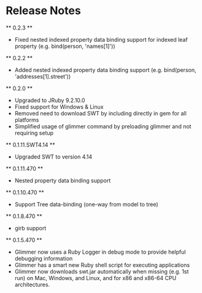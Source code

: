 # Release Notes

** 0.2.3 **
- Fixed nested indexed property data binding support for indexed leaf property (e.g. bind(person, 'names[1]'))

** 0.2.2 **
- Added nested indexed property data binding support (e.g. bind(person, 'addresses[1].street'))

** 0.2.0 **
- Upgraded to JRuby 9.2.10.0
- Fixed support for Windows & Linux
- Removed need to download SWT by including directly in gem for all platforms
- Simplified usage of glimmer command by preloading glimmer and not requiring setup

** 0.1.11.SWT4.14 **
- Upgraded SWT to version 4.14

** 0.1.11.470 **
- Nested property data binding support

** 0.1.10.470 **
- Support Tree data-binding (one-way from model to tree)

** 0.1.8.470 **
- girb support

** 0.1.5.470 **
- Glimmer now uses a Ruby Logger in debug mode to provide helpful debugging information
- Glimmer has a smart new Ruby shell script for executing applications
- Glimmer now downloads swt.jar automatically when missing (e.g. 1st run) on Mac, Windows, and Linux, and for x86 and x86-64 CPU architectures.
